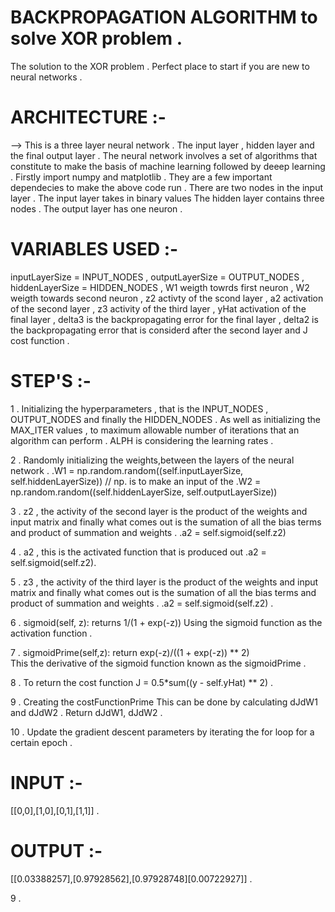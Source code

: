 # BACKPROPAGATION ALGORITHM to solve XOR problem .
The solution to the XOR problem . Perfect place to start if you are new to neural networks .

# ARCHITECTURE :-

--> This is a three layer neural network . The input layer , hidden layer and the final output layer . The neural network involves a
set of algorithms that constitute to make the basis of machine learning followed by deeep learning . Firstly import numpy and matplotlib . 
They are a few important dependecies to make the above code run . There are two nodes in the input layer . The input layer takes in binary values 
The hidden layer contains three nodes . The output layer  has one neuron .


# VARIABLES USED :-
inputLayerSize = INPUT_NODES , outputLayerSize = OUTPUT_NODES , hiddenLayerSize = HIDDEN_NODES , W1 weigth towrds first neuron 
, W2 weigth towards second neuron  , z2 activty of the scond layer  , a2 activation of the second layer  , z3 activity of the third layer
, yHat activation of the final layer , delta3 is the backpropagating error for the final layer ,  delta2 is the backpropagating error
that is considerd after the second layer and  J cost function .

# STEP'S :-

1 . Initializing the hyperparameters , that is the INPUT_NODES , OUTPUT_NODES and finally the HIDDEN_NODES . As well as initializing
the MAX_ITER values , to maximum allowable number of iterations that an algorithm can perform . ALPH is considering the learning rates .


2 . Randomly initializing the weights,between the layers of the neural network .
      .W1 = np.random.random((self.inputLayerSize, self.hiddenLayerSize))  // np. is to make an input of the 
      .W2 = np.random.random((self.hiddenLayerSize, self.outputLayerSize))
     
3 . z2 , the activity of the second layer is the product of the weights and input matrix and finally what comes out is the sumation of all
the bias terms and product of summation and weights . .a2 = self.sigmoid(self.z2)


4 . a2 , this is the activated function that is produced out .a2 = self.sigmoid(self.z2).

5 . z3 , the activity of the third layer is the product of the weights and input matrix and finally what comes out is the sumation of all
the bias terms and product of summation and weights . .a2 = self.sigmoid(self.z2) .

6 . sigmoid(self, z):
        returns  1/(1 + exp(-z)) 
        Using the sigmoid function as the activation function .
        
 7 .  sigmoidPrime(self,z):
        return exp(-z)/((1 + exp(-z)) ** 2)  
       This the derivative of the sigmoid function known as the sigmoidPrime .
       
 8 . To return the cost function 
  J = 0.5*sum((y - self.yHat) ** 2) .
  
  
  9 . Creating the costFunctionPrime 
  This can be done by calculating  dJdW1 and dJdW2 . 
   Return dJdW1, dJdW2 . 
   
   
   10 . Update the gradient descent parameters by iterating the for loop for a certain epoch . 
   
   # INPUT :-
   
   [[0,0],[1,0],[0,1],[1,1]] .
   
   # OUTPUT :-
   
   [[0.03388257],[0.97928562],[0.97928748][0.00722927]] .
   
   
  
  
 9 . 
